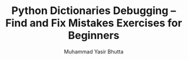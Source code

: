 ---
layout: find-fix-mistakes
title: Python Dictionaries Debugging – Find and Fix Mistakes Exercises for Beginners
description: Improve your Python skills by finding and fixing common mistakes in dictionary code. Practice debugging key-value operations, dictionary methods, and data manipulation with beginner-friendly exercises and solutions. Ideal for students and Python learners.
keywords: Python dictionaries debugging, find and fix mistakes Python dictionaries, Python dictionary exercises, Python dictionary errors, debug Python dictionaries, Python programming practice, beginner Python dictionaries, Python coding challenges, Python data structures, Python interview questions
author: "Muhammad Yasir Bhutta"
toc: toc/python.html
topic: "dictionaries"
course: "python"
prev: "/python/docs/dictionaries/practice-and-progress/fill-blanks-dictionaries.html"
next: "/python/docs/dictionaries/practice-and-progress/find-fix-mistakes-dictionaries.html"
show_practice_progress: true
show_mini_project: null
show_toc: true
breadcrumb:
  - title: Home
    url: /
  - title: python
    url: /python/
  - title: Dictionaries
    url: /python/docs/dictionaries/
---